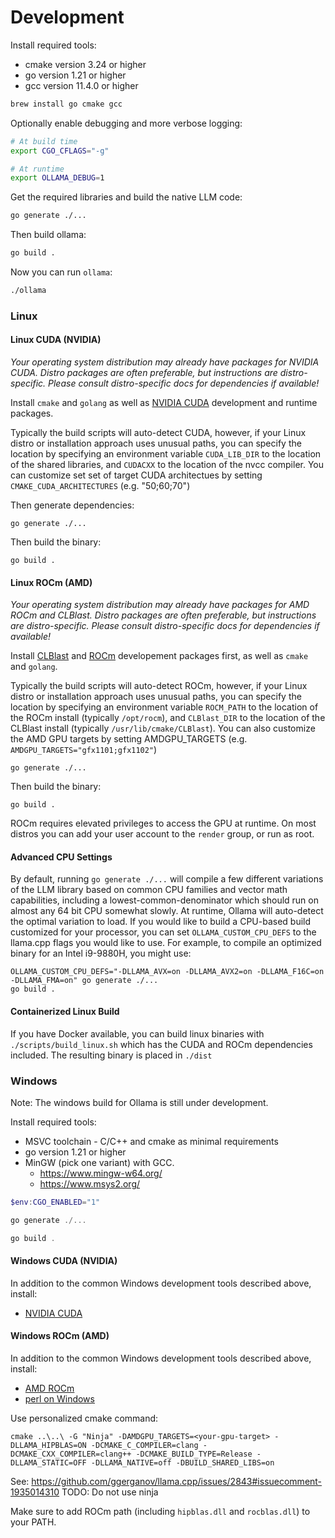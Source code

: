 # Development

Install required tools:

- cmake version 3.24 or higher
- go version 1.21 or higher
- gcc version 11.4.0 or higher

```bash
brew install go cmake gcc
```

Optionally enable debugging and more verbose logging:

```bash
# At build time
export CGO_CFLAGS="-g"

# At runtime
export OLLAMA_DEBUG=1
```

Get the required libraries and build the native LLM code:

```bash
go generate ./...
```

Then build ollama:

```bash
go build .
```

Now you can run `ollama`:

```bash
./ollama
```

### Linux

#### Linux CUDA (NVIDIA)

*Your operating system distribution may already have packages for NVIDIA CUDA. Distro packages are often preferable, but instructions are distro-specific. Please consult distro-specific docs for dependencies if available!*

Install `cmake` and `golang` as well as [NVIDIA CUDA](https://developer.nvidia.com/cuda-downloads)
development and runtime packages. 

Typically the build scripts will auto-detect CUDA, however, if your Linux distro
or installation approach uses unusual paths, you can specify the location by
specifying an environment variable `CUDA_LIB_DIR` to the location of the shared
libraries, and `CUDACXX` to the location of the nvcc compiler.  You can customize
set set of target CUDA architectues by setting `CMAKE_CUDA_ARCHITECTURES` (e.g. "50;60;70")

Then generate dependencies:

```
go generate ./...
```

Then build the binary:

```
go build .
```

#### Linux ROCm (AMD)

*Your operating system distribution may already have packages for AMD ROCm and CLBlast. Distro packages are often preferable, but instructions are distro-specific. Please consult distro-specific docs for dependencies if available!*

Install [CLBlast](https://github.com/CNugteren/CLBlast/blob/master/doc/installation.md) and [ROCm](https://rocm.docs.amd.com/en/latest/deploy/linux/quick_start.html) developement packages first, as well as `cmake` and `golang`.

Typically the build scripts will auto-detect ROCm, however, if your Linux distro
or installation approach uses unusual paths, you can specify the location by
specifying an environment variable `ROCM_PATH` to the location of the ROCm
install (typically `/opt/rocm`), and `CLBlast_DIR` to the location of the
CLBlast install (typically `/usr/lib/cmake/CLBlast`).  You can also customize
the AMD GPU targets by setting AMDGPU_TARGETS (e.g. `AMDGPU_TARGETS="gfx1101;gfx1102"`)

```
go generate ./...
```

Then build the binary:

```
go build .
```

ROCm requires elevated privileges to access the GPU at runtime.  On most distros you can add your user account to the `render` group, or run as root.

#### Advanced CPU Settings

By default, running `go generate ./...` will compile a few different variations
of the LLM library based on common CPU families and vector math capabilities,
including a lowest-common-denominator which should run on almost any 64 bit CPU
somewhat slowly.  At runtime, Ollama will auto-detect the optimal variation to
load.  If you would like to build a CPU-based build customized for your
processor, you can set `OLLAMA_CUSTOM_CPU_DEFS` to the llama.cpp flags you would
like to use.  For example, to compile an optimized binary for an Intel i9-9880H,
you might use:

```
OLLAMA_CUSTOM_CPU_DEFS="-DLLAMA_AVX=on -DLLAMA_AVX2=on -DLLAMA_F16C=on -DLLAMA_FMA=on" go generate ./...
go build .
```

#### Containerized Linux Build

If you have Docker available, you can build linux binaries with `./scripts/build_linux.sh` which has the CUDA and ROCm dependencies included.  The resulting binary is placed in `./dist`


### Windows

Note: The windows build for Ollama is still under development.

Install required tools:

- MSVC toolchain - C/C++ and cmake as minimal requirements
- go version 1.21 or higher
- MinGW (pick one variant) with GCC.
  - <https://www.mingw-w64.org/>
  - <https://www.msys2.org/>

```powershell
$env:CGO_ENABLED="1"

go generate ./...

go build .
```

#### Windows CUDA (NVIDIA)

In addition to the common Windows development tools described above, install:

- [NVIDIA CUDA](https://docs.nvidia.com/cuda/cuda-installation-guide-microsoft-windows/index.html)

#### Windows ROCm (AMD)

In addition to the common Windows development tools described above, install:

- [AMD ROCm](https://docs.amd.com/en/docs-5.7.1/deploy/windows/index.html)
- [perl on Windows](https://strawberryperl.com/)

Use personalized cmake command:

```
cmake ..\..\ -G "Ninja" -DAMDGPU_TARGETS=<your-gpu-target> -DLLAMA_HIPBLAS=ON -DCMAKE_C_COMPILER=clang -DCMAKE_CXX_COMPILER=clang++ -DCMAKE_BUILD_TYPE=Release -DLLAMA_STATIC=OFF -DLLAMA_NATIVE=off -DBUILD_SHARED_LIBS=on
```

See: https://github.com/ggerganov/llama.cpp/issues/2843#issuecomment-1935014310
TODO: Do not use ninja

Make sure to add ROCm path (including `hipblas.dll` and `rocblas.dll`) to your PATH.
